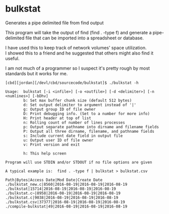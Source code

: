 # bulkstat
Generates a pipe delimited file from find output

This program will take the output of find (find . -type f) and generate a pipe-delimited file that can be
imported into a spreadsheet or database.

I have used this to keep track of network volumes' space utilization.  
I showed this to a friend and he suggested that others might also find it useful.

I am not much of a programmer so I suspect it's pretty rough by most standards but it works for me.

```
[cbd][jordan][/devl/cbd/sourcecode/bulkstat]$ ./bulkstat -h

Usage:  bulkstat [-i <infile>] [-o <outfile>] [-d <delimiter>] [-n <numlines>] [-bDhv]
        b: Set max buffer chunk size (default 512 bytes)
        d: Set output delimiter to argument instead of '|'
        g: Output group ID of file owner
        D: Print debugging info. (Set to a number for more info)
        H: Print header at top of list
        n: Rolling count of number of lines processes
        p: Output separate pathname into dirname and filename fields
        P: Output all three dirname, filename, and pathname fields
        s: Include current date field in output file
        u: Output user ID of file owner
        v: Print version and exit

        h: This help screen

Program will use STDIN and/or STDOUT if no file options are given

A typical example is:  find . -type f | bulkstat > bulkstat.csv
```


```[cbd][jordan][/devl/cbd/sourcecode/bulkstat]$ find . -type f | ./bulkstat -H
Path|Bytes|Access Date|Mod Date|Create Date
./bulkstat_new.c|8560|2016-08-19|2016-08-19|2016-08-19
./bulkstat|15714|2016-08-19|2016-08-19|2016-08-19
./bulkstat.c~|8958|2016-08-19|2016-08-19|2016-08-19
./bulkstat.c|9038|2016-08-19|2016-08-19|2016-08-19
./bulkstat.csv|37377|2016-08-19|2016-08-19|2016-08-19
./compile-bulkstat|49|2016-08-19|2016-08-19|2016-08-19
```
